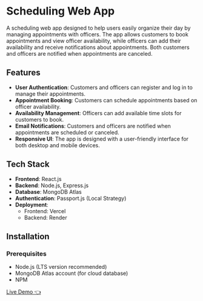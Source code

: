 # Scheduling Web App

A scheduling web app designed to help users easily organize their day by managing appointments with officers. The app allows customers to book appointments and view officer availability, while officers can add their availability and receive notifications about appointments. Both customers and officers are notified when appointments are canceled.

## Features

- **User Authentication**: Customers and officers can register and log in to manage their appointments.
- **Appointment Booking**: Customers can schedule appointments based on officer availability.
- **Availability Management**: Officers can add available time slots for customers to book.
- **Email Notifications**: Customers and officers are notified when appointments are scheduled or canceled.
- **Responsive UI**: The app is designed with a user-friendly interface for both desktop and mobile devices.

## Tech Stack

- **Frontend**: React.js
- **Backend**: Node.js, Express.js
- **Database**: MongoDB Atlas
- **Authentication**: Passport.js (Local Strategy)
- **Deployment**: 
  - Frontend: Vercel
  - Backend: Render

## Installation

### Prerequisites

- Node.js (LTS version recommended)
- MongoDB Atlas account (for cloud database)
- NPM 

[Live Demo 👈](https://ketero-v1.vercel.app/)





